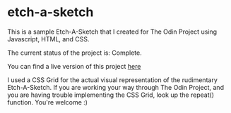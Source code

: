 # etch-a-sketch

This is a sample Etch-A-Sketch that I created for The Odin Project using Javascript, HTML, and CSS.

The current status of the project is: Complete.

You can find a live version of this project <a href="https://cstobler.github.io/etch-a-sketch/">here</a>

I used a CSS Grid for the actual visual representation of the rudimentary Etch-A-Sketch. If you are working your way through The Odin Project, and you are having trouble implementing the CSS Grid, look up the repeat() function. You're welcome :)
